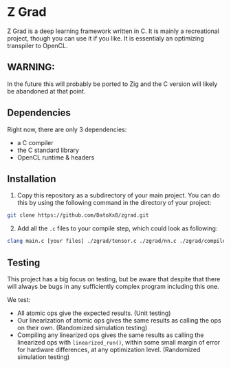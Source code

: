 # Z Grad

Z Grad is a deep learning framework written in C. It is mainly a recreational project, though you can use it if you like.
It is essentialy an optimizing transpiler to OpenCL.

## WARNING:
In the future this will probably be ported to Zig and the C version will likely be abandoned at that point.

## Dependencies

Right now, there are only 3 dependencies:
- a C compiler
- the C standard library
- OpenCL runtime & headers

## Installation

1. Copy this repository as a subdirectory of your main project. You can do this by using the following command in the directory of your project:
``` sh
git clone https://github.com/DatoXx8/zgrad.git
```
2. Add all the `.c` files to your compile step, which could look as following:
``` sh
clang main.c [your files] ./zgrad/tensor.c ./zgrad/nn.c ./zgrad/compiler/codegen.c ./zgrad/compiler/compile.c ./zgrad/runtimes/cl.c -o grad -O3 -lm -lOpenCL -Wall -Wextra -pedantic
```

## Testing

This project has a big focus on testing, but be aware that despite that there will always be bugs in any sufficiently complex program including this one.

We test:
- All atomic ops give the expected results. (Unit testing)
- Our linearization of atomic ops gives the same results as calling the ops on their own. (Randomized simulation testing)
- Compiling any linearized ops gives the same results as calling the linearized ops with `linearized_run()`, within some small margin of error for hardware differences, at any optimization level. (Randomized simulation testing)
